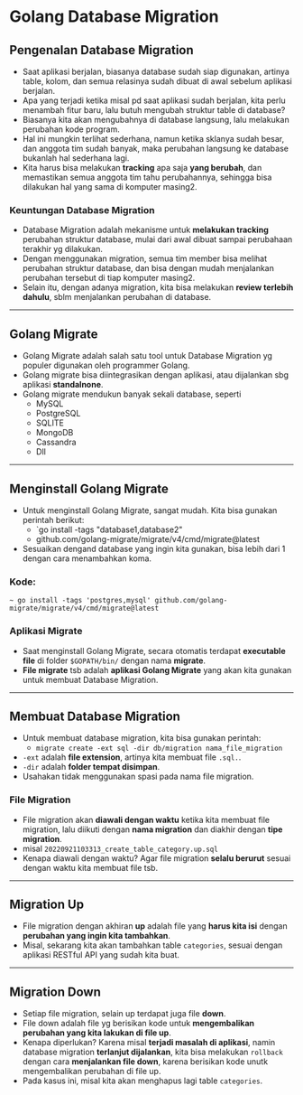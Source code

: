 # Golang Database Migration

## Pengenalan Database Migration

- Saat aplikasi berjalan, biasanya database sudah siap digunakan, artinya table, kolom, dan semua relasinya sudah dibuat di awal sebelum aplikasi berjalan.
- Apa yang terjadi ketika misal pd saat aplikasi sudah berjalan, kita perlu menambah fitur baru, lalu butuh mengubah struktur table di database?
- Biasanya kita akan mengubahnya di database langsung, lalu melakukan perubahan kode program.
- Hal ini mungkin terlihat sederhana, namun ketika sklanya sudah besar, dan anggota tim sudah banyak, maka perubahan langsung ke database bukanlah hal sederhana lagi.
- Kita harus bisa melakukan **tracking** apa saja **yang berubah**, dan memastikan semua anggota tim tahu perubahannya, sehingga bisa dilakukan hal yang sama di komputer masing2.

### Keuntungan Database Migration

- Database Migration adalah mekanisme untuk **melakukan tracking** perubahan struktur database, mulai dari awal dibuat sampai perubahaan terakhir yg dilakukan.
- Dengan menggunakan migration, semua tim member bisa melihat perubahan struktur database, dan bisa dengan mudah menjalankan perubahan tersebut di tiap komputer masing2.
- Selain itu, dengan adanya migration, kita bisa melakukan **review terlebih dahulu**, sblm menjalankan perubahan di database.

---

## Golang Migrate

- Golang Migrate adalah salah satu tool untuk Database Migration yg populer digunakan oleh programmer Golang.
- Golang migrate bisa diintegrasikan dengan aplikasi, atau dijalankan sbg aplikasi **standalnone**.
- Golang migrate mendukun banyak sekali database, seperti
  - MySQL
  - PostgreSQL
  - SQLITE
  - MongoDB
  - Cassandra
  - Dll

---

## Menginstall Golang Migrate

- Untuk menginstall Golang Migrate, sangat mudah. Kita bisa gunakan perintah berikut:
  - `go install -tags "database1,database2"
  - github.com/golang-migrate/migrate/v4/cmd/migrate@latest
- Sesuaikan dengand database yang ingin kita gunakan, bisa lebih dari 1 dengan cara menambahkan koma.

### Kode:

```shell
~ go install -tags 'postgres,mysql' github.com/golang-migrate/migrate/v4/cmd/migrate@latest
```

### Aplikasi Migrate

- Saat menginstall Golang Migrate, secara otomatis terdapat **executable file** di folder `$GOPATH/bin/` dengan nama **migrate**.
- **File migrate** tsb adalah **aplikasi Golang Migrate** yang akan kita gunakan untuk membuat Database Migration.

---

## Membuat Database Migration

- Untuk membuat database migration, kita bisa gunakan perintah:
  - `migrate create -ext sql -dir db/migration nama_file_migration`
- `-ext` adalah **file extension**, artinya kita membuat file `.sql.`.
- `-dir` adalah **folder tempat disimpan**.
- Usahakan tidak menggunakan spasi pada nama file migration.

### File Migration

- File migration akan **diawali dengan waktu** ketika kita membuat file migration, lalu diikuti dengan **nama migration** dan diakhir dengan **tipe migration**.
- misal `20220921103313_create_table_category.up.sql`
- Kenapa diawali dengan waktu? Agar file migration **selalu berurut** sesuai dengan waktu kita membuat file tsb.

---

## Migration Up

- File migration dengan akhiran **up** adalah file yang **harus kita isi** dengan **perubahan yang ingin kita tambahkan**.
- Misal, sekarang kita akan tambahkan table `categories`, sesuai dengan aplikasi RESTful API yang sudah kita buat.

---

## Migration Down

- Setiap file migration, selain up terdapat juga file **down**.
- File down adalah file yg berisikan kode untuk **mengembalikan perubahan yang kita lakukan di file up**.
- Kenapa diperlukan? Karena misal **terjadi masalah di aplikasi**, namin database migration **terlanjut dijalankan**, kita bisa melakukan `rollback` dengan cara **menjalankan file down**, karena berisikan kode unutk mengembalikan perubahan di file up.
- Pada kasus ini, misal kita akan menghapus lagi table `categories`.
